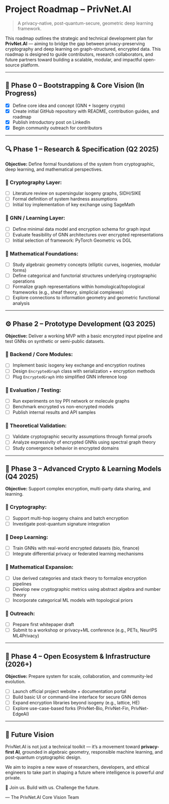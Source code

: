 # Project Roadmap – PrivNet.AI

> A privacy-native, post-quantum-secure, geometric deep learning framework.

This roadmap outlines the strategic and technical development plan for **PrivNet.AI** — aiming to bridge the gap between privacy-preserving cryptography and deep learning on graph-structured, encrypted data. This roadmap is designed to guide contributors, research collaborators, and future partners toward building a scalable, modular, and impactful open-source platform.

---

## 📌 Phase 0 – Bootstrapping & Core Vision (In Progress)
- [x] Define core idea and concept (GNN + Isogeny crypto)
- [x] Create initial GitHub repository with README, contribution guides, and roadmap
- [x] Publish introductory post on LinkedIn
- [x] Begin community outreach for contributors

---

## 🔍 Phase 1 – Research & Specification (Q2 2025)
**Objective:** Define formal foundations of the system from cryptographic, deep learning, and mathematical perspectives.

### 🔹 Cryptography Layer:
- [ ] Literature review on supersingular isogeny graphs, SIDH/SIKE
- [ ] Formal definition of system hardness assumptions
- [ ] Initial toy implementation of key exchange using SageMath

### 🔹 GNN / Learning Layer:
- [ ] Define minimal data model and encryption schema for graph input
- [ ] Evaluate feasibility of GNN architectures over encrypted representations
- [ ] Initial selection of framework: PyTorch Geometric vs DGL

### 🔹 Mathematical Foundations:
- [ ] Study algebraic geometry concepts (elliptic curves, isogenies, modular forms)
- [ ] Define categorical and functorial structures underlying cryptographic operations
- [ ] Formalize graph representations within homological/topological frameworks (e.g., sheaf theory, simplicial complexes)
- [ ] Explore connections to information geometry and geometric functional analysis

---

## ⚙️ Phase 2 – Prototype Development (Q3 2025)
**Objective:** Deliver a working MVP with a basic encrypted input pipeline and test GNNs on synthetic or semi-public datasets.

### 🔹 Backend / Core Modules:
- [ ] Implement basic isogeny key exchange and encryption routines
- [ ] Design `EncryptedGraph` class with serialization + encryption methods
- [ ] Plug `EncryptedGraph` into simplified GNN inference loop

### 🔹 Evaluation / Testing:
- [ ] Run experiments on toy PPI network or molecule graphs
- [ ] Benchmark encrypted vs non-encrypted models
- [ ] Publish internal results and API samples

### 🔹 Theoretical Validation:
- [ ] Validate cryptographic security assumptions through formal proofs
- [ ] Analyze expressivity of encrypted GNNs using spectral graph theory
- [ ] Study convergence behavior in encrypted domains

---

## 🧠 Phase 3 – Advanced Crypto & Learning Models (Q4 2025)
**Objective:** Support complex encryption, multi-party data sharing, and learning.

### 🔹 Cryptography:
- [ ] Support multi-hop isogeny chains and batch encryption
- [ ] Investigate post-quantum signature integration

### 🔹 Deep Learning:
- [ ] Train GNNs with real-world encrypted datasets (bio, finance)
- [ ] Integrate differential privacy or federated learning mechanisms

### 🔹 Mathematical Expansion:
- [ ] Use derived categories and stack theory to formalize encryption pipelines
- [ ] Develop new cryptographic metrics using abstract algebra and number theory
- [ ] Incorporate categorical ML models with topological priors

### 🔹 Outreach:
- [ ] Prepare first whitepaper draft
- [ ] Submit to a workshop or privacy+ML conference (e.g., PETs, NeurIPS ML4Privacy)

---

## 🚀 Phase 4 – Open Ecosystem & Infrastructure (2026+)
**Objective:** Prepare system for scale, collaboration, and community-led evolution.

- [ ] Launch official project website + documentation portal
- [ ] Build basic UI or command-line interface for secure GNN demos
- [ ] Expand encryption libraries beyond isogeny (e.g., lattice, HE)
- [ ] Explore use-case-based forks (PrivNet-Bio, PrivNet-Fin, PrivNet-EdgeAI)

---

## 📜 Future Vision
PrivNet.AI is not just a technical toolkit — it’s a movement toward **privacy-first AI**, grounded in algebraic geometry, responsible machine learning, and post-quantum cryptographic design.

We aim to inspire a new wave of researchers, developers, and ethical engineers to take part in shaping a future where intelligence is powerful *and* private.

🧩 Join us. Build with us. Challenge the future.

— The PrivNet.AI Core Vision Team
